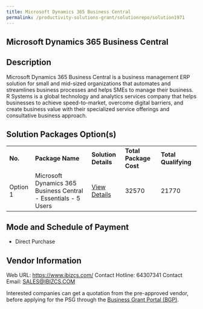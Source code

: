 ```yaml
---
title: Microsoft Dynamics 365 Business Central
permalink: /productivity-solutions-grant/solutionrepo/solution1971
---
```


## Microsoft Dynamics 365 Business Central

## Description

Microsoft Dynamics 365 Business Central is a business management ERP solution for small and mid-sized organizations that automates and streamlines business processes and helps SMEs to manage their business.
R Systems is a global technology and analytics services company that helps businesses to achieve speed-to-market, overcome digital barriers, and create business value with their specialized service offerings and consultative business approach. 

## Solution Packages Option(s)

<table>
<tr>
<td><b>No.</b></td>
<td><b>Package Name</b></td>
<td><b>Solution Details</b></td>
<td><b>Total Package Cost</b></td>
<td><b>Total Qualifying</b></td>
</tr>
<tr>
<td>Option 1</td>
<td>Microsoft Dynamics 365 Business Central - Essentials - 5 Users</td>
<td><a href='https://www.gobusiness.gov.sg/images/psg/20200421_Desensitised_Annex_3_Part_2.pdf'>View Details</a></td>
<td>32570</td>
<td>21770</td>
</tr>
</table>

## Mode and Schedule of Payment

 - Direct Purchase

## Vendor Information

 Web URL: https://www.ibizcs.com/ 
Contact Hotline: 64307341 
Contact Email: SALES@IBIZCS.COM 


Interested companies can get a quotation from the pre-approved vendor, before applying for the PSG through the <a href='https://www.businessgrants.gov.sg/'>Business Grant Portal (BGP)</a>.

<script src="/jquery/resize-tables.js"></script>
